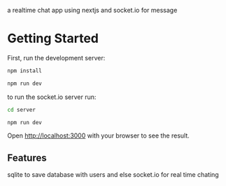 a realtime chat app using nextjs and socket.io for message

# Getting Started

First, run the development server:

```bash
npm install

npm run dev
```

to run the socket.io server run:

```bash
cd server 

npm run dev
```

Open [http://localhost:3000](http://localhost:3000) with your browser to see the result.

## Features

sqlite to save database with users and else
socket.io for real time chating  